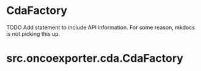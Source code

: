 # CdaFactory

TODO
Add statement to include API information. For some reason, mkdocs is not picking this up.

#  src.oncoexporter.cda.CdaFactory
